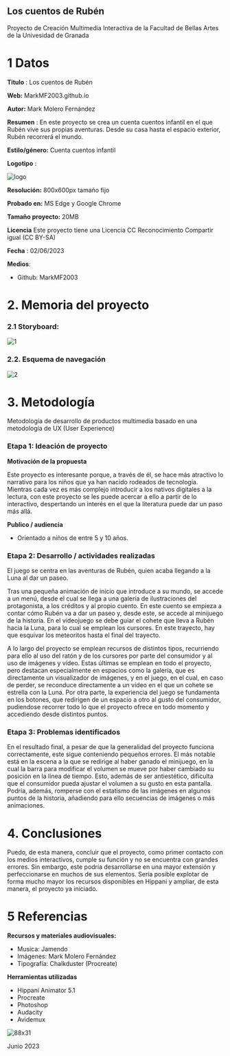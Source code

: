 ## Los cuentos de Rubén

Proyecto de Creación Multimedia Interactiva de la  Facultad de Bellas Artes de la Univesidad de Granada



# 1 Datos 



**Titulo** : Los cuentos de Rubén

**Web:**   MarkMF2003.github.io

**Autor:**  Mark Molero Fernández

**Resumen** : En este proyecto se crea un cuenta cuentos infantil en el que Rubén vive sus propias aventuras. Desde su casa hasta el espacio exterior, Rubén recorrerá el mundo.

**Estilo/género:**  Cuenta cuentos infantil

**Logotipo** : 

![logo](https://github.com/MarkMF2003/MarkMF2003.github.io/assets/134588001/12111c3a-4d43-4467-85c0-96dafef59f58)


**Resolución:** 800x600px tamaño fijo

**Probado en:**   MS Edge y Google Chrome

**Tamaño proyecto:** 20MB

**Licencia** Este proyecto tiene una Licencia CC Reconocimiento Compartir igual (CC BY-SA)

**Fecha** : 02/06/2023

**Medios**:

- Github: MarkMF2003



# 2. Memoria del proyecto 

### 2.1 Storyboard: 

![1](https://github.com/MarkMF2003/MarkMF2003.github.io/assets/134588001/cd4a3395-49af-4c98-936a-e070a5b65f08)




### 2.2. Esquema de navegación 

![2](https://github.com/MarkMF2003/MarkMF2003.github.io/assets/134588001/c0e8dc60-9819-47e9-a088-088858c0014b)








# 3. Metodología

Metodología de desarrollo de productos multimedia basado en una metodología de UX (User Experience)


### Etapa 1: Ideación de proyecto

**Motivación de la propuesta** 

Este  proyecto es interesante porque, a través de él, se hace más atractivo lo narrativo para los niños que ya han nacido rodeados de tecnología. Mientras cada vez es más complejo introducir a los nativos digitales a la lectura, con este proyecto se les puede acercar a ello a partir de lo interactivo, despertando un interés en el que la literatura puede dar un paso más allá.


**Publico / audiencia**

- Orientado a niños de entre 5 y 10 años.





### Etapa 2: Desarrollo / actividades realizadas

El juego se centra en las aventuras de Rubén, quien acaba llegando a la Luna al dar un paseo.

Tras una pequeña animación de inicio que introduce a su mundo, se accede a un menú, desde el cual se llega a una galería de ilustraciones del protagonista, a los créditos y al propio cuento. En este cuento se empieza a contar cómo Rubén va a dar un paseo y, desde este, se accede al minijuego de la historia. En el videojuego se debe guiar el cohete que lleva a Rubén hacia la Luna, para lo cual se emplean los cursores. En este trayecto, hay que esquivar los meteoritos hasta el final del trayecto.

A lo largo del proyecto se emplean recursos de distintos tipos, recurriendo para ello al uso del ratón y de los cursores por parte del consumidor y al uso de imágenes y vídeo. Estas últimas se emplean en todo el proyecto, pero destacan especialmente en espacios como la galería, que es directamente un visualizador de imágenes, y en el juego, en el cual, en caso de perder, se reconduce directamente a un vídeo en el que un cohete se estrella con la Luna. Por otra parte, la experiencia del juego se fundamenta en los botones, que redirigen de un espacio a otro al gusto del consumidor, pudiendose recorrer todo lo que el proyecto ofrece en todo momento y accediendo desde distintos puntos.


### Etapa 3: Problemas identificados

En el resultado final, a pesar de que la generalidad del proyecto funciona correctamente, este sigue conteniendo pequeños errores. El más notable está en la escena a la que se redirige al haber ganado el minijuego, en la cual la barra para modificar el volumen se mueve por haber cambiado su posición en la línea de tiempo. Esto, además de ser antiestético, dificulta que el consumidor pueda ajustar el volumen a su gusto en esta pantalla.
Podría, además, romperse con el estatismo de las imágenes en algunos puntos de la historia, añadiendo para ello secuencias de imágenes o más animaciones.



# 4. Conclusiones 

Puedo, de esta manera, concluir que el proyecto, como primer contacto con los medios interactivos, cumple su función y no se encuentra con grandes errores. Sin embargo, este podría desarrollarse en una mayor extensión y perfeccionarse en muchos de sus elementos. Sería posible explotar de forma mucho mayor los recursos disponibles en Hippani y ampliar, de esta manera, el proyecto ya iniciado.






# 5 Referencias 


**Recursos y materiales audiovisuales:**

* Musica:  Jamendo
* Imágenes:  Mark Molero Fernández
* Tipografía: Chalkduster (Procreate)

**Herramientas utilizadas**

- Hippani Animator 5.1
- Procreate
- Photoshop
- Audacity
- Avidemux



![88x31](https://github.com/MarkMF2003/MarkMF2003.github.io/assets/134588001/54231c97-a10d-41b3-947c-cfee7147b73d)


Junio 2023
